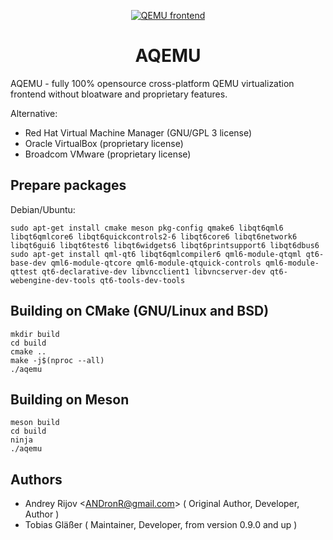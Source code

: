 <div align="center">
  <p>
    <a href="https://github.com/AQEMU/aqemu/">
      <img src="https://avatars.githubusercontent.com/u/161262831" alt="QEMU frontend" />
    </a>
  </p>
</div>

<h1 align="center">
  AQEMU
</h1>

AQEMU - fully 100% opensource cross-platform QEMU virtualization frontend without bloatware and proprietary features.

Alternative:
 - Red Hat Virtual Machine Manager (GNU/GPL 3 license)
 - Oracle VirtualBox (proprietary license)
 - Broadcom VMware (proprietary license)

## Prepare packages

Debian/Ubuntu:

```
sudo apt-get install cmake meson pkg-config qmake6 libqt6qml6 libqt6qmlcore6 libqt6quickcontrols2-6 libqt6core6 libqt6network6 libqt6gui6 libqt6test6 libqt6widgets6 libqt6printsupport6 libqt6dbus6
sudo apt-get install qml-qt6 libqt6qmlcompiler6 qml6-module-qtqml qt6-base-dev qml6-module-qtcore qml6-module-qtquick-controls qml6-module-qttest qt6-declarative-dev libvncclient1 libvncserver-dev qt6-webengine-dev-tools qt6-tools-dev-tools
```

## Building on CMake (GNU/Linux and BSD)
```
mkdir build
cd build
cmake ..
make -j$(nproc --all)
./aqemu
```

## Building on Meson
```
meson build
cd build
ninja
./aqemu
```

## Authors

- Andrey Rijov <[ANDronR@gmail.com](mailto:ANDronR@gmail.com)> ( Original Author, Developer, Author )
- Tobias Gläßer                    ( Maintainer, Developer, from version 0.9.0 and up )
